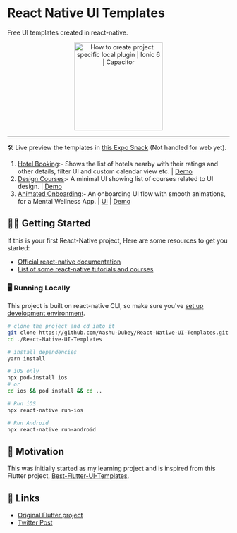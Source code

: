 # React Native UI Templates

Free UI templates created in react-native.

<p align="center">
  <img alt="How to create project specific local plugin | Ionic 6 | Capacitor" src="https://repository-images.githubusercontent.com/329723227/62ff9135-2763-4fba-ae7f-0b1eefa0ea56" height="200px">
</p>

---

🛠 Live preview the templates in [this Expo Snack](https://snack.expo.io/@ashu_dubey/react-native-ui-templates) (Not handled for web yet).

1. [Hotel Booking](./src/hotel_booking#readme):- Shows the list of hotels nearby with their ratings and other details, filter UI and custom calendar view etc. | [Demo](https://twitter.com/aashudubey_ad/status/1576292697173766145)
2. [Design Courses](./src/design_course#readme):- A minimal UI showing list of courses related to UI design. | [Demo](https://twitter.com/aashudubey_ad/status/1578846092694720512)
3. [Animated Onboarding](./src/introduction_animation#readme):- An onboarding UI flow with smooth animations, for a Mental Wellness App. | [UI](<https://www.behance.net/gallery/96755139/Mental-Wellness-App-(Onboarding)>) | [Demo](https://twitter.com/aashudubey_ad/status/1580260456215695360)

## 💪🏼 Getting Started

If this is your first React-Native project, Here are some resources to get you started:

- [Official react-native documentation](https://reactnative.dev/docs/getting-started)
- [List of some react-native tutorials and courses](https://hackr.io/tutorials/learn-react-native)

### 🖥 Running Locally

This project is built on react-native CLI, so make sure you've [set up development environment](https://reactnative.dev/docs/environment-setup).

```bash
# clone the project and cd into it
git clone https://github.com/Aashu-Dubey/React-Native-UI-Templates.git
cd ./React-Native-UI-Templates

# install dependencies
yarn install

# iOS only
npx pod-install ios
# or
cd ios && pod install && cd ..

# Run iOS
npx react-native run-ios

# Run Android
npx react-native run-android

```

## 🌻 Motivation

This was initially started as my learning project and is inspired from this Flutter project, [Best-Flutter-UI-Templates](https://github.com/mitesh77/Best-Flutter-UI-Templates).

## 🔗 Links

- [Original Flutter project](https://github.com/mitesh77/Best-Flutter-UI-Templates)
- [Twitter Post](https://twitter.com/aashudubey_ad/status/1484571529644212224)
